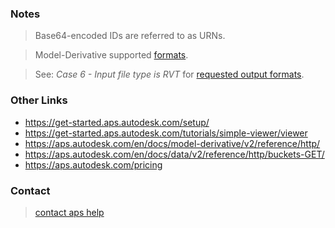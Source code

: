 ### Notes

> Base64-encoded IDs are referred to as URNs.

> Model-Derivative supported <a href="https://aps.autodesk.com/en/docs/model-derivative/v2/developers_guide/supported-translations/">formats</a>.

> See: *Case 6 - Input file type is RVT* for [requested output formats](https://aps.autodesk.com/en/docs/model-derivative/v2/reference/http/jobs/job-POST/#body-structure).

### Other Links

- https://get-started.aps.autodesk.com/setup/
- https://get-started.aps.autodesk.com/tutorials/simple-viewer/viewer
- https://aps.autodesk.com/en/docs/model-derivative/v2/reference/http/
- https://aps.autodesk.com/en/docs/data/v2/reference/http/buckets-GET/
- https://aps.autodesk.com/pricing

### Contact

> [contact aps help](mailto:aps.help@autodesk.com)